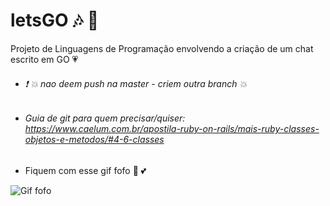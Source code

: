 # letsGO :notes: :musical_note:
Projeto de Linguagens de Programação envolvendo a criação de um chat escrito em GO :heartpulse:

* ###### :exclamation: :boom: *nao deem push na master - criem outra branch* :collision:

* ###### Guia de git para quem precisar/quiser: https://www.caelum.com.br/apostila-ruby-on-rails/mais-ruby-classes-objetos-e-metodos/#4-6-classes 

* Fiquem com esse gif fofo :revolving_hearts: :two_hearts:

![Gif fofo](https://www.naomesmo.com.br/wp-content/uploads/2015/06/cuteness.gif)

